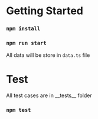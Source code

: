 # Getting Started

### `npm install`

### `npm run start`

All data will be store in `data.ts` file

# Test

All test cases are in \_\_tests\_\_ folder

### `npm test`
